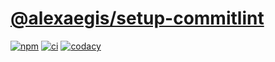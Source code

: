 # [@alexaegis/setup-commitlint](https://github.com/AlexAegis/js-tooling/tree/master/packages/setup-commitlint)

[![npm](https://img.shields.io/npm/v/@alexaegis/setup-commitlint/latest)](https://www.npmjs.com/package/@alexaegis/setup-commitlint)
[![ci](https://github.com/AlexAegis/js-tooling/actions/workflows/ci.yml/badge.svg)](https://github.com/AlexAegis/js-tooling/actions/workflows/ci.yml)
[![codacy](https://app.codacy.com/project/badge/Grade/7939332dc9454dc1b0529e720ff902e6)](https://www.codacy.com/gh/AlexAegis/js-tooling/dashboard?utm_source=github.com&utm_medium=referral&utm_content=AlexAegis/js-tooling&utm_campaign=Badge_Grade)
